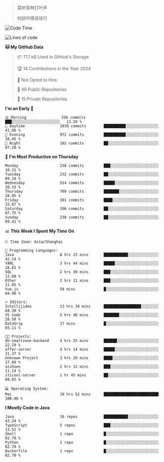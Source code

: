 > 莫听穿林打叶声
> 
> 何妨吟啸且徐行

<!-- ![Github Stats](https://github-readme-stats.vercel.app/api?username=catch6&count_private=true&show_icons=true&theme=gruvbox) -->

<!-- ![Top Langs](https://github-readme-stats.vercel.app/api/top-langs/?username=catch6&layout=compact) -->

<!--START_SECTION:waka-->
![Code Time](http://img.shields.io/badge/Code%20Time-932%20hrs%208%20mins-blue)

![Lines of code](https://img.shields.io/badge/From%20Hello%20World%20I%27ve%20Written-9.3%20million%20lines%20of%20code-blue)

**🐱 My GitHub Data** 

> 📦 71.1 kB Used in GitHub's Storage 
 > 
> 🏆 14 Contributions in the Year 2024
 > 
> 🚫 Not Opted to Hire
 > 
> 📜 46 Public Repositories 
 > 
> 🔑 15 Private Repositories 
 > 
**I'm an Early 🐤** 

```text
🌞 Morning                336 commits         ███░░░░░░░░░░░░░░░░░░░░░░   13.29 % 
🌆 Daytime                1038 commits        ██████████░░░░░░░░░░░░░░░   41.06 % 
🌃 Evening                972 commits         ██████████░░░░░░░░░░░░░░░   38.45 % 
🌙 Night                  182 commits         ██░░░░░░░░░░░░░░░░░░░░░░░   07.20 % 
```
📅 **I'm Most Productive on Thursday** 

```text
Monday                   258 commits         ███░░░░░░░░░░░░░░░░░░░░░░   10.21 % 
Tuesday                  232 commits         ██░░░░░░░░░░░░░░░░░░░░░░░   09.18 % 
Wednesday                514 commits         █████░░░░░░░░░░░░░░░░░░░░   20.33 % 
Thursday                 709 commits         ███████░░░░░░░░░░░░░░░░░░   28.05 % 
Friday                   381 commits         ████░░░░░░░░░░░░░░░░░░░░░   15.07 % 
Saturday                 196 commits         ██░░░░░░░░░░░░░░░░░░░░░░░   07.75 % 
Sunday                   238 commits         ██░░░░░░░░░░░░░░░░░░░░░░░   09.41 % 
```


📊 **This Week I Spent My Time On** 

```text
🕑︎ Time Zone: Asia/Shanghai

💬 Programming Languages: 
Java                     8 hrs 22 mins       ███████████░░░░░░░░░░░░░░   42.14 % 
YAML                     3 hrs 44 mins       █████░░░░░░░░░░░░░░░░░░░░   18.82 % 
SQL                      2 hrs 30 mins       ███░░░░░░░░░░░░░░░░░░░░░░   12.60 % 
Other                    2 hrs 11 mins       ███░░░░░░░░░░░░░░░░░░░░░░   11.05 % 
Vue.js                   58 mins             █░░░░░░░░░░░░░░░░░░░░░░░░   04.90 % 

🔥 Editors: 
Intellijidea             13 hrs 34 mins      █████████████████░░░░░░░░   68.30 % 
VS Code                  5 hrs 40 mins       ███████░░░░░░░░░░░░░░░░░░   28.58 % 
DataGrip                 37 mins             █░░░░░░░░░░░░░░░░░░░░░░░░   03.11 % 

🐱‍💻 Projects: 
dh-smartzone-backend     4 hrs 25 mins       ██████░░░░░░░░░░░░░░░░░░░   22.29 % 
offer-server             4 hrs 14 mins       █████░░░░░░░░░░░░░░░░░░░░   21.37 % 
Unknown Project          3 hrs 29 mins       ████░░░░░░░░░░░░░░░░░░░░░   17.60 % 
aishows                  2 hrs 12 mins       ███░░░░░░░░░░░░░░░░░░░░░░   11.14 % 
iticool-server           1 hr 45 mins        ██░░░░░░░░░░░░░░░░░░░░░░░   08.82 % 

💻 Operating System: 
Mac                      19 hrs 52 mins      █████████████████████████   100.00 % 
```

**I Mostly Code in Java** 

```text
Java                     16 repos            ███████████░░░░░░░░░░░░░░   43.24 % 
TypeScript               5 repos             ███░░░░░░░░░░░░░░░░░░░░░░   13.51 % 
Shell                    1 repo              █░░░░░░░░░░░░░░░░░░░░░░░░   02.70 % 
Python                   1 repo              █░░░░░░░░░░░░░░░░░░░░░░░░   02.70 % 
Dockerfile               1 repo              █░░░░░░░░░░░░░░░░░░░░░░░░   02.70 % 
```




<!--END_SECTION:waka-->
